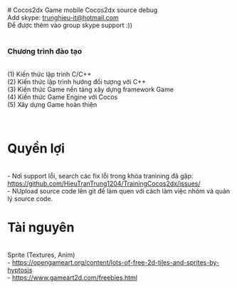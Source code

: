</br># Cocos2dx
Game mobile Cocos2dx source debug 
</br>Add skype: trunghieu-it@hotmail.com 
</br>Để được thêm vào group skype support :))
</br>
</br><h3>Chương trình đào tạo</h3>
</br>(1) Kiến thức lập trình C/C++
</br>(2) Kiến thức lập trình hướng đối tượng với C++
</br>(3) Kiến thức Game nền tảng xây dựng framework Game
</br>(4) Kiến thức Game Engine với Cocos
</br>(5) Xây dựng Game hoàn thiện  
</br>
</br><h1>Quyền lợi</h1>
</br> - Nơi support lỗi, search các fix lỗi trong khóa tranining đã gặp: https://github.com/HieuTranTrung1204/TrainingCocos2dx/issues/
</br> - NUpload source code lên git để làm quen với cách làm việc nhóm và quản lý source code.
</br><h1>Tài nguyên</h1>
</br> Sprite (Textures, Anim)
</br> - https://opengameart.org/content/lots-of-free-2d-tiles-and-sprites-by-hyptosis
</br> - https://www.gameart2d.com/freebies.html
